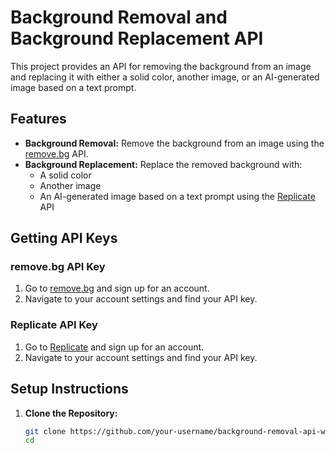 # Background Removal and Background Replacement API

This project provides an API for removing the background from an image and replacing it with either a solid color, another image, or an AI-generated image based on a text prompt.

## Features

- **Background Removal:** Remove the background from an image using the [remove.bg](https://www.remove.bg/) API.
- **Background Replacement:** Replace the removed background with:
  - A solid color
  - Another image
  - An AI-generated image based on a text prompt using the [Replicate](https://replicate.com/) API

## Getting API Keys

### remove.bg API Key
1. Go to [remove.bg](https://www.remove.bg/signup) and sign up for an account.
2. Navigate to your account settings and find your API key.

### Replicate API Key
1. Go to [Replicate](https://replicate.com/signup) and sign up for an account.
2. Navigate to your account settings and find your API key.

## Setup Instructions

1. **Clone the Repository:**
   ```bash
   git clone https://github.com/your-username/background-removal-api-with-rest-framework.git
   cd 
